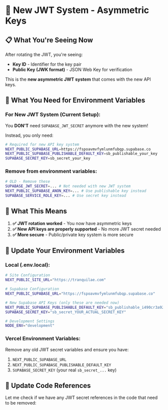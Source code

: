 # 🔑 New JWT System - Asymmetric Keys

## 📋 **What You're Seeing Now**

After rotating the JWT, you're seeing:
- **Key ID** - Identifier for the key pair
- **Public Key (JWK format)** - JSON Web Key for verification

This is the **new asymmetric JWT system** that comes with the new API keys.

## 🔧 **What You Need for Environment Variables**

### **For New JWT System (Current Setup):**

You **DON'T** need `SUPABASE_JWT_SECRET` anymore with the new system!

Instead, you only need:
```bash
# Required for new API key system
NEXT_PUBLIC_SUPABASE_URL=https://fspoavmvfymlunmfubqp.supabase.co
NEXT_PUBLIC_SUPABASE_PUBLISHABLE_DEFAULT_KEY=sb_publishable_your_key
SUPABASE_SECRET_KEY=sb_secret_your_key
```

### **Remove from environment variables:**
```bash
# OLD - Remove these
SUPABASE_JWT_SECRET=... # Not needed with new JWT system
NEXT_PUBLIC_SUPABASE_ANON_KEY=... # Use publishable key instead
SUPABASE_SERVICE_ROLE_KEY=... # Use secret key instead
```

## 🎯 **What This Means**

1. **✅ JWT rotation worked** - You now have asymmetric keys
2. **✅ New API keys are properly supported** - No more JWT secret needed
3. **✅ More secure** - Public/private key system is more secure

## 🔧 **Update Your Environment Variables**

### **Local (.env.local):**
```bash
# Site Configuration
NEXT_PUBLIC_SITE_URL="https://tranquilae.com"

# Supabase Configuration  
NEXT_PUBLIC_SUPABASE_URL="https://fspoavmvfymlunmfubqp.supabase.co"

# New Supabase API Keys (only these are needed now)
NEXT_PUBLIC_SUPABASE_PUBLISHABLE_DEFAULT_KEY="sb_publishable_i490cr3a929wFuz286rVKA_3EbsFJ7N"
SUPABASE_SECRET_KEY="sb_secret_YOUR_ACTUAL_SECRET_KEY"

# Development Settings
NODE_ENV="development"
```

### **Vercel Environment Variables:**
Remove any old JWT secret variables and ensure you have:
1. `NEXT_PUBLIC_SUPABASE_URL`
2. `NEXT_PUBLIC_SUPABASE_PUBLISHABLE_DEFAULT_KEY` 
3. `SUPABASE_SECRET_KEY` (your real `sb_secret_...` key)

## 📝 **Update Code References**

Let me check if we have any JWT secret references in the code that need to be removed:
